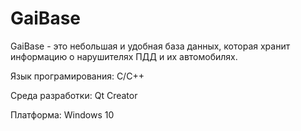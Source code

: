 # GaiBase

GaiBase - это небольшая и удобная база данных, которая хранит информацию о нарушителях ПДД и их автомобилях.

Язык програмирования: С/C++

Среда разработки: Qt Creator

Платформа: Windows 10
